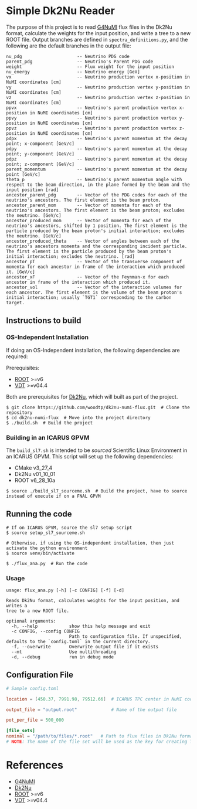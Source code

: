 # Simple Dk2Nu Reader
The purpose of this project is to read [G4NuMI](https://cdcvs.fnal.gov/redmine/projects/numi-beam-sim/wiki) flux files in the Dk2Nu format, calculate the weights for the input position, and write a tree to a new ROOT file.
Output branches are defined in `spectra_definitions.py`, and the following are the default branches in the output file:
```
nu_pdg                     -- Neutrino PDG code
parent_pdg                 -- Neutrino's Parent PDG code
weight                     -- Flux weight for the input position
nu_energy                  -- Neutrino energy [GeV]
vx                         -- Neutrino production vertex x-position in NuMI coordinates [cm]
vy                         -- Neutrino production vertex y-position in NuMI coordinates [cm]
vz                         -- Neutrino production vertex z-position in NuMI coordinates [cm]
ppvx                       -- Neutrino's parent production vertex x-position in NuMI coordinates [cm]
ppvy                       -- Neutrino's parent production vertex y-position in NuMI coordinates [cm]
ppvz                       -- Neutrino's parent production vertex z-position in NuMI coordinates [cm]
pdpx                       -- Neutrino's parent momentum at the decay point; x-component [GeV/c]
pdpy                       -- Neutrino's parent momentum at the decay point; y-component [GeV/c]
pdpz                       -- Neutrino's parent momentum at the decay point; z-component [GeV/c]
parent_momentum            -- Neutrino's parent momentum at the decay point [GeV/c]
theta_p                    -- Neutrino's parent momentum angle with respect to the beam direction, in the plane formed by the beam and the input position [rad]
ancestor_parent_pdg        -- Vector of the PDG codes for each of the neutrino's ancestors. The first element is the beam proton.
ancestor_parent_mom        -- Vector of momenta for each of the neutrino's ancestors. The first element is the beam proton; excludes the neutrino. [GeV/c]
ancestor_produced_mom      -- Vector of momenta for each of the neutrino's ancestors, shifted by 1 position. The first element is the particle produced by the beam proton's initial interaction; excludes the neutrino. [GeV/c]
ancestor_produced_theta    -- Vector of angles between each of the neutrino's ancestors momenta and the corresponding incident particle. The first element is the particle produced by the beam proton's initial interaction; excludes the neutrino. [rad]
ancestor_pT                -- Vector of the transverse component of momenta for each ancestor in frame of the interaction which produced it. [GeV/c]
ancestor_xF                -- Vector of the Feynman-x for each ancestor in frame of the interaction which produced it.
ancestor_vol               -- Vector of the interaction volumes for each ancestor. The first element is the volume of the beam proton's initial interaction; usually `TGT1` corresponding to the carbon target.
```

## Instructions to build

### OS-Independent Installation
If doing an OS-Independent installation, the following dependencies are required:

Prerequisites:
- [ROOT](https://root.cern/install/) >=v6
- [VDT](https://github.com/dpiparo/vdt) >=v04.4

Both are prerequisites for [Dk2Nu](https://github.com/NuSoftHEP/dk2nu), which will built as part of the project.

```shell
$ git clone https://github.com/woodtp/dk2nu-numi-flux.git  # Clone the repository
$ cd dk2nu-numi-flux  # Move into the project directory
$ ./build.sh  # Build the project
```

### Building in an ICARUS GPVM
The `build_sl7.sh` is intended to be *sourced* Scientific Linux Environment in an ICARUS GPVM.
This script will set up the following dependencies:
- CMake v3_27_4
- Dk2Nu v01_10_01
- ROOT v6_28_10a

```shell
$ source ./build_sl7_sourceme.sh  # Build the project, have to source instead of execute if on a FNAL GPVM
```

## Running the code
```shell
# If on ICARUS GPVM, source the sl7 setup script
$ source setup_sl7_sourceme.sh

# Otherwise, if using the OS-independent installation, then just activate the python environment
$ source venv/bin/activate

$ ./flux_ana.py  # Run the code
```

### Usage
```
usage: flux_ana.py [-h] [-c CONFIG] [-f] [-d]

Reads Dk2Nu format, calculates weights for the input position, and writes a
tree to a new ROOT file.

optional arguments:
  -h, --help            show this help message and exit
  -c CONFIG, --config CONFIG
                        Path to configuration file. If unspecified, defaults to the `config.toml` in the current directory.
  -f, --overwrite       Overwrite output file if it exists
  --mt                  Use multithreading
  -d, --debug           run in debug mode
```

## Configuration File

```toml
# Sample config.toml

location = [450.37, 7991.98, 79512.66]  # ICARUS TPC center in NuMI coords (x, y, z) [cm]

output_file = "output.root"             # Name of the output file

pot_per_file = 500_000

[file_sets]
nominal = "/path/to/files/*.root"   # Path to flux files in Dk2Nu format
# NOTE: The name of the file set will be used as the key for creating TTrees in the output file
```

# References
- [G4NuMI](https://cdcvs.fnal.gov/redmine/projects/numi-beam-sim/wiki)
- [Dk2Nu](https://github.com/NuSoftHEP/dk2nu)
- [ROOT](https://root.cern/install/) >=v6
- [VDT](https://github.com/dpiparo/vdt) >=v04.4
